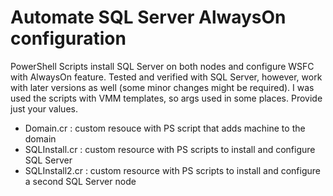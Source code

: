 # Automate SQL Server AlwaysOn configuration
PowerShell Scripts install SQL Server on both nodes and configure WSFC with AlwaysOn feature. Tested and verified with SQL Server, however, work with later versions as well (some minor changes might be required). I was used the scripts with VMM templates, so args used in some places. Provide just your values.
- Domain.cr : custom resouce with PS script that adds machine to the domain
- SQLInstall.cr : custom resource with PS scripts to install and configure SQL Server
- SQLInstall2.cr : custom resource with PS scripts to install and configure a second SQL Server node